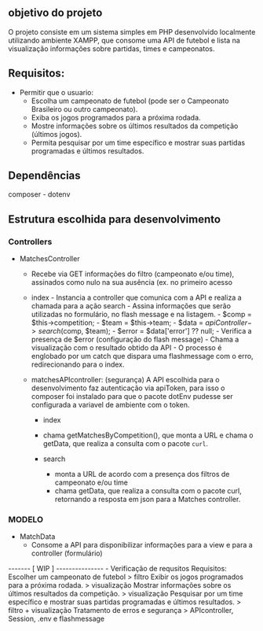 ## objetivo do projeto
O projeto consiste em um sistema simples em PHP desenvolvido localmente utilizando ambiente XAMPP, que consome uma API de futebol e lista na visualização informações sobre partidas, times e campeonatos.

## Requisitos:
- Permitir que o usuario:
	- Escolha um campeonato de futebol (pode ser o Campeonato Brasileiro ou outro campeonato).
	- Exiba os jogos programados para a próxima rodada.
  	- Mostre informações sobre os últimos resultados da competição (últimos jogos).
	- Permita pesquisar por um time específico e mostrar suas partidas programadas e últimos resultados.

## Dependências
  composer - dotenv

## Estrutura escolhida para desenvolvimento

### Controllers
- MatchesController 
	- Recebe via GET informações do filtro (campeonato e/ou time), assinados como nulo na sua ausência (ex. no primeiro acesso

	- index
	      - Instancia a controller que comunica com a API e realiza a chamada para a ação search
	      - Assina informações que serão utilizadas no formulário, no flash message e na listagem.
	        - $comp = $this->competition;
	        - $team = $this->team;
	        - $data = $apiController->search($comp, $team);
	        - $error = $data['error'] ?? null;
				- Verifica a presença de $error (configuração do flash message)
				- Chama a visualização com o resultado obtido da API
				- O processo é englobado por um catch que dispara uma flashmessage com o erro, redirecionando para o index.

		
  - matchesAPIcontroller:
	  (segurança) A API escolhida para o desenvolvimento faz autenticação via apiToken, para isso o composer foi instalado para que o pacote dotEnv pudesse ser configurada a variavel de ambiente com o token.

	  - index
      - chama getMatchesByCompetition(), que monta a URL e chama o getData, que realiza a consulta com o pacote `curl`.

  	- search
       - monta a URL de acordo com a presença dos filtros de campeonato e/ou time
       - chama getData, que realiza a consulta com o pacote curl, retornando a resposta em json para a Matches controller.
### MODELO

  - MatchData
    - Consome a API para disponibilizar informações para a view e para a controller (formulário)


------- [ WIP ] ---------------
	- Verificação de requsitos
		Requisitos:
			Escolher um campeonato de futebol
				> filtro
			Exibir os jogos programados para a próxima rodada.
				> visualização
			Mostrar informações sobre os últimos resultados da competição.
				> visualização
			Pesquisar por um time específico e mostrar suas partidas programadas e últimos resultados.
				> filtro + visualização
			Tratamento de erros e segurança
				> APIcontroller, Session, .env e flashmessage
